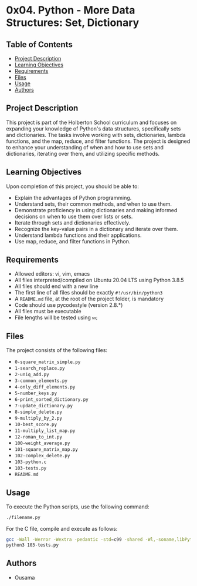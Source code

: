 # 0x04. Python - More Data Structures: Set, Dictionary

## Table of Contents

- [Project Description](#project-description)
- [Learning Objectives](#learning-objectives)
- [Requirements](#requirements)
- [Files](#files)
- [Usage](#usage)
- [Authors](#authors)

## Project Description

This project is part of the Holberton School curriculum and focuses on expanding your knowledge of Python's data structures, specifically sets and dictionaries. The tasks involve working with sets, dictionaries, lambda functions, and the map, reduce, and filter functions. The project is designed to enhance your understanding of when and how to use sets and dictionaries, iterating over them, and utilizing specific methods.

## Learning Objectives

Upon completion of this project, you should be able to:

- Explain the advantages of Python programming.
- Understand sets, their common methods, and when to use them.
- Demonstrate proficiency in using dictionaries and making informed decisions on when to use them over lists or sets.
- Iterate through sets and dictionaries effectively.
- Recognize the key-value pairs in a dictionary and iterate over them.
- Understand lambda functions and their applications.
- Use map, reduce, and filter functions in Python.

## Requirements

- Allowed editors: vi, vim, emacs
- All files interpreted/compiled on Ubuntu 20.04 LTS using Python 3.8.5
- All files should end with a new line
- The first line of all files should be exactly `#!/usr/bin/python3`
- A `README.md` file, at the root of the project folder, is mandatory
- Code should use pycodestyle (version 2.8.*)
- All files must be executable
- File lengths will be tested using `wc`

## Files

The project consists of the following files:

- `0-square_matrix_simple.py`
- `1-search_replace.py`
- `2-uniq_add.py`
- `3-common_elements.py`
- `4-only_diff_elements.py`
- `5-number_keys.py`
- `6-print_sorted_dictionary.py`
- `7-update_dictionary.py`
- `8-simple_delete.py`
- `9-multiply_by_2.py`
- `10-best_score.py`
- `11-multiply_list_map.py`
- `12-roman_to_int.py`
- `100-weight_average.py`
- `101-square_matrix_map.py`
- `102-complex_delete.py`
- `103-python.c`
- `103-tests.py`
- `README.md`

## Usage

To execute the Python scripts, use the following command:

```bash
./filename.py
```

For the C file, compile and execute as follows:

```bash
gcc -Wall -Werror -Wextra -pedantic -std=c99 -shared -Wl,-soname,libPython.so -o libPython.so -fPIC -I/usr/include/python3.4 103-python.c
python3 103-tests.py
```

## Authors

- Ousama
